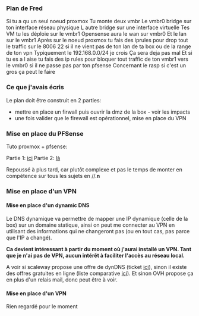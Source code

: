 
### Plan de Fred

Si tu a qu un seul noeud proxmox
Tu monte deux vmbr
Le vmbr0 bridge sur ton interface réseau physique
L autre bridge sur une interface virtuelle
Tes VM tu les déploie sur le vmbr1
Opensense aura le wan sur vmbr0
Et le lan sur le vmbr1
Après sur le noeud proxmox tu fais des iprules pour drop tout le traffic sur le 8006 22 si il ne vient pas de ton lan de ta box ou de la range de ton vpn 
Typiquement le 192.168.0.0/24 je crois
Ça sera deja pas mal
Et si tu es a l aise tu fais des ip rules pour bloquer tout traffic de ton vmbr1 vers le vmbr0 si il ne passe pas par ton pfsense
Concernant le rasp si c'est un gros ça peut le faire

### Ce que j'avais écris

Le plan doit être construit en 2 parties:
- mettre en place un firwall puis ouvrir la dmz de la box - voir les impacts
- une fois valider que le firewall est opérationnel, mise en place du VPN
### Mise en place du PFSense

Tuto proxmox + pfsense:

Partie 1: [ici](https://blog.zwindler.fr/2020/03/02/deploiement-de-proxmox-ve-6-pfsense-sur-un-serveur-dedie/)
Partie 2: [là](https://blog.zwindler.fr/2020/03/09/proxmox-ve-6-pfsense-sur-un-serveur-dedie-2-3)

Repoussé à plus tard, car plutôt complexe et pas le temps de monter en compétence sur tous les sujets en //.**n**
### Mise en place d'un VPN

#### Mise en place d'un dynamic DNS

Le DNS dynamique va permettre de mapper une IP dynamique (celle de la box) sur un domaine statique, ainsi on peut me connecter au VPN en utilisant des informations qui ne changeront pas (ou en tout cas, pas parce que l'IP a changé).

**Ca devient intéressant à partir du moment où j'aurai installé un VPN. Tant que je n'ai pas de VPN, aucun intérêt à faciliter l'accès au réseau local.**

A voir si scaleway propose une offre de dynDNS (ticket [ici](https://console.scaleway.com/support/tickets/500W5000000u34sIAA)), sinon il existe des offres gratuites en ligne (liste comparative [ici](https://www.ionos.com/digitalguide/server/tools/free-dynamic-dns-providers-an-overview/)). Et sinon OVH propose ça en plus d'un relais mail, donc peut être à voir.

#### Mise en place d'un VPN

Rien regardé pour le moment